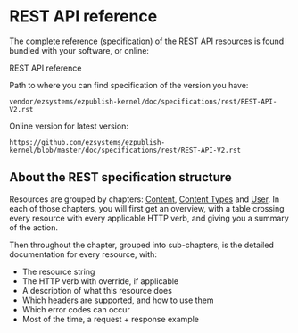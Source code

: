 # REST API reference


The complete reference (specification) of the REST API resources is found bundled with your software, or online:

REST API reference

Path to where you can find specification of the version you have:

`vendor/ezsystems/ezpublish-kernel/doc/specifications/rest/REST-API-V2.rst`

Online version for latest version:

`https://github.com/ezsystems/ezpublish-kernel/blob/master/doc/specifications/rest/REST-API-V2.rst`

## About the REST specification structure

Resources are grouped by chapters: [Content](https://github.com/ezsystems/ezpublish-kernel/blob/master/doc/specifications/rest/REST-API-V2.rst#content), [Content Types](https://github.com/ezsystems/ezpublish-kernel/blob/master/doc/specifications/rest/REST-API-V2.rst#content-types) and [User](https://github.com/ezsystems/ezpublish-kernel/blob/master/doc/specifications/rest/REST-API-V2.rst#user-management). In each of those chapters, you will first get an overview, with a table crossing every resource with every applicable HTTP verb, and giving you a summary of the action.

Then throughout the chapter, grouped into sub-chapters, is the detailed documentation for every resource, with:

-   The resource string
-   The HTTP verb with override, if applicable
-   A description of what this resource does
-   Which headers are supported, and how to use them
-   Which error codes can occur
-   Most of the time, a request + response example
